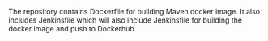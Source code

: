 The repository contains Dockerfile for building Maven docker image.
It also includes Jenkinsfile which will also include Jenkinsfile for building the docker image and push to Dockerhub
